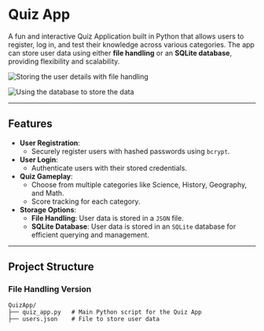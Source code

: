 # **Quiz App**

A fun and interactive Quiz Application built in Python that allows users to register, log in, and test their knowledge across various categories. The app can store user data using either **file handling** or an **SQLite database**, providing flexibility and scalability.


![Storing the user details  with file handling ](https://github.com/user-attachments/assets/ee1681ee-85d5-4b00-ac55-e7e9a527c5db)



![Using the database to store the data](https://github.com/user-attachments/assets/67030398-ad69-4155-823e-8e11ec766de5)


---

## **Features**
- **User Registration**:
  - Securely register users with hashed passwords using `bcrypt`.
- **User Login**:
  - Authenticate users with their stored credentials.
- **Quiz Gameplay**:
  - Choose from multiple categories like Science, History, Geography, and Math.
  - Score tracking for each category.
- **Storage Options**:
  - **File Handling**: User data is stored in a `JSON` file.
  - **SQLite Database**: User data is stored in an `SQLite` database for efficient querying and management.

---

## **Project Structure**
### **File Handling Version**
```plaintext
QuizApp/
├── quiz_app.py   # Main Python script for the Quiz App
├── users.json    # File to store user data
